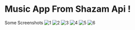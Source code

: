 ﻿# Music App From Shazam Api !
 Some Screenshots
![1](https://user-images.githubusercontent.com/125787508/221371620-996551db-549d-4566-b400-f5d530db4d41.png)
![2](https://user-images.githubusercontent.com/125787508/221371699-5d4f0b72-0b82-444b-b7c7-a0911fe50c98.png)
![3](https://user-images.githubusercontent.com/125787508/221371701-bdf03137-6d97-4192-8e13-ee9f2283310f.png)
![4](https://user-images.githubusercontent.com/125787508/221371704-a893c973-91cf-4303-9efb-b6a4132fa8da.png)
![5](https://user-images.githubusercontent.com/125787508/221371705-76a3593e-884b-41b4-8c1b-1945d8446c4f.png)
![6](https://user-images.githubusercontent.com/125787508/221371707-a8f5eb91-6dcc-4e1f-86f6-9e837c2e1b8d.png)

